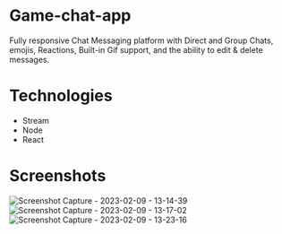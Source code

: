 # Game-chat-app

Fully responsive Chat Messaging platform with Direct and Group Chats, emojis, Reactions, Built-in Gif support, and the ability to edit & delete messages.

# Technologies
* Stream
* Node
* React

# Screenshots

![Screenshot Capture - 2023-02-09 - 13-14-39](https://user-images.githubusercontent.com/31875604/217751553-b736aa38-a35e-4563-8086-384a5b80b8dc.png)
![Screenshot Capture - 2023-02-09 - 13-17-02](https://user-images.githubusercontent.com/31875604/217751403-1868624f-af4f-49bf-8389-81642f770b1f.png)
![Screenshot Capture - 2023-02-09 - 13-23-16](https://user-images.githubusercontent.com/31875604/217751420-1bee163b-4318-4cae-ac87-5b55376dceee.png)
